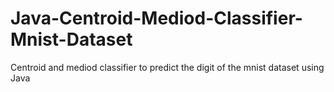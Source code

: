 # Java-Centroid-Mediod-Classifier-Mnist-Dataset
Centroid and mediod classifier to predict the digit of the mnist dataset using Java
